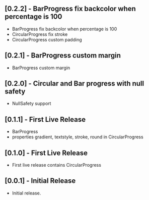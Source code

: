 ## [0.2.2] - BarProgress fix backcolor when percentage is 100

* BarProgress fix backcolor when percentage is 100
* CircularProgress fix stroke
* CircularProgress custom padding

## [0.2.1] - BarProgress custom margin

* BarProgress custom margin

## [0.2.0] - Circular and Bar progress with null safety

* NullSafety support

## [0.1.1] - First Live Release

* BarProgress
* properties gradient, textstyle, stroke, round in CircularProgress

## [0.1.0] - First Live Release

* First live release contains CircularProgress

## [0.0.1] - Initial Release

* Initial release.
